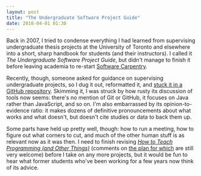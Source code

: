 ```yaml
---
layout: post
title: "The Undergraduate Software Project Guide"
date: 2018-04-01 01:30
---
```


Back in 2007, I tried to condense everything I had learned from
supervising undergraduate thesis projects at the University of Toronto
and elsewhere into a short, sharp handbook for students (and their
instructors).  I called it *The Undergraduate Software Project Guide*,
but didn't manage to finish it before leaving academia to re-start
[Software Carpentry][swc].

Recently, though, someone asked for guidance on supervising
undergraduate projects, so I dug it out, reformatted it, and [stuck it
in a GitHub repository][uspg]. Skimming it, I was struck by how rusty
its discussion of tools now seems: there's no mention of Git or
GitHub, it focuses on Java rather than JavaScript, and so on. I'm also
embarrassed by its opinion-to-evidence ratio: it makes dozens of
definitive pronouncements about what works and what doesn't, but
doesn't cite studies or data to back them up.

Some parts have held up pretty well, though: how to run a meeting, how
to figure out what corners to cut, and much of the other human stuff
is as relevant now as it was then.  I need to finish revising *[How to
Teach Programming (and Other Things)][h2tp]* (comments on [the plan
for which][v3] are still very welcome) before I take on any more
projects, but it would be fun to hear what former students who've been
working for a few years now think of its advice.

[h2tp]: http://third-bit.com/teaching/
[v3]: {{site.github.url}}/2018/03/20/plan-for-version-3.html
[swc]: http://software-carpentry.org
[uspg]: https://github.com/gvwilson/uspg
